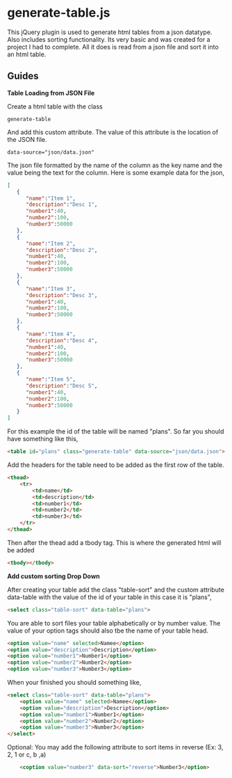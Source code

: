 generate-table.js
=================

This jQuery plugin is used to generate html tables from a json datatype. Also includes sorting functionality.
Its very basic and was created for a project I had to complete. All it does is read from a json file and sort it into an html table.

Guides
------

**Table Loading from JSON File**

Create a html table with the class

```
generate-table
```

And add this custom attribute. The value of this attribute is the location of the JSON file.

```
data-source="json/data.json"
```

The json file formatted by the name of the column as the key name and the value being the text for the column. Here is some example data for the json,

```json
[
   {
      "name":"Item 1",
      "description":"Desc 1",
      "number1":40,
      "number2":100,
      "number3":50000
   },
   {
      "name":"Item 2",
      "description":"Desc 2",
      "number1":40,
      "number2":100,
      "number3":50000
   },
   {
      "name":"Item 3",
      "description":"Desc 3",
      "number1":40,
      "number2":100,
      "number3":50000
   },
   {
      "name":"Item 4",
      "description":"Desc 4",
      "number1":40,
      "number2":100,
      "number3":50000
   },
   {
      "name":"Item 5",
      "description":"Desc 5",
      "number1":40,
      "number2":100,
      "number3":50000
   }
]
```

For this example the id of the table will be named "plans". So far you should have something like this,

```html
<table id="plans" class="generate-table" data-source="json/data.json">
```

Add the headers for the table need to be added as the first row of the table.

```html
<thead>
	<tr>
		<td>name</td>
		<td>description</td>
		<td>number1</td>
		<td>number2</td>
		<td>number3</td>
	</tr>
</thead>
```
Then after the thead add a tbody tag. This is where the generated html will be added

```html
<tbody></tbody>
```

**Add custom sorting Drop Down**

After creating your table add the class "table-sort" and the custom attribute data-table with the value of the id of your table in this case it is "plans",

```html
<select class="table-sort" data-table="plans">
```
You are able to sort files your table alphabetically or by number value. The value of your option tags should also tbe the name of your table head.

```html
<option value="name" selected>Namee</option>
<option value="description">Description</option>
<option value="number1">Number1</option>
<option value="number2">Number2</option>
<option value="number3">Number3</option>
```
When your finished you should something like,

```html
<select class="table-sort" data-table="plans">
	<option value="name" selected>Namee</option>
	<option value="description">Description</option>
	<option value="number1">Number1</option>
	<option value="number2">Number2</option>
	<option value="number3">Number3</option>
</select>
```

Optional:
You may add the following attribute to sort items in reverse (Ex: 3, 2, 1 or c, b ,a)
```html
	<coption value="number3" data-sort="reverse">Number3</option>
```
